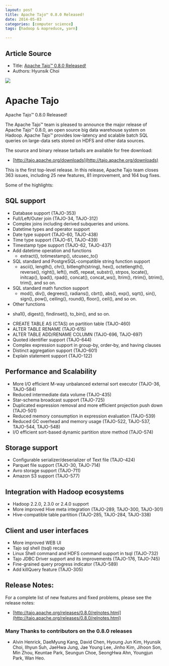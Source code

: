 ```yaml
---
layout: post
title: Apache Tajo™ 0.8.0 Released!
date: 2014-05-03
categories: [computer science]
tags: [hadoop & mapreduce, yarn]

---
```


## Article Source
* Title: [Apache Tajo™ 0.8.0 Released!](https://blogs.apache.org/tajo/entry/apache_tajo_0_8_0)
* Authors: Hyunsik Choi


[![](http://sungsoo.github.com/images/apache-tajo.png)](http://sungsoo.github.com/images/apache-tajo.png)

# Apache Tajo

Apache Tajo™ 0.8.0 Released!

The Apache Tajo™ team is pleased to announce the major release of Apache
Tajo™ 0.8.0, an open source big data warehouse system on Hadoop. Apache
Tajo™ provides low-latency and scalable batch SQL queries on large-data
sets stored on HDFS and other data sources.

The source and binary release tarballs are available for free download:

-   [http://tajo.apache.org/downloads](http://tajo.apache.org/downloads)

This is the first top-level release. In this release, Apache Tajo team
closes 363 issues, including 25 new features, 81 improvement, and 164
bug fixes.

Some of the highlights:

## SQL support

* Database support (TAJO-353)
* Full/Left/Outer join (TAJO-34, TAJO-312)
* Complex joins including derived subqueries and unions.
* Datetime types and operator support
* Date type support (TAJO-60, TAJO-438)
* Time type support (TAJO-61, TAJO-439)
* Timestamp type support (TAJO-62, TAJO-437)
* Add datetime operation and functions
	- extract(), totimestamp(), utcusec\_to()
* SQL standard and PostgreSQL-compatible string function support
	- ascii(), length(), chr(), bitlength(string), hex(), octetlength(),
    reverse(), right(), left(), md5, repeat, substr(), strpos, locate(),
    initcap(), lpad(), rpad(), concat(), concat\_ws(), ltrim(), rtrim(),
    btrim(), trim(), and so on.
* SQL standard math function support
	- mod(), div(), degrees(), radians(), cbrt(), abs(), exp(), sqrt(),
    sin(), sign(), pow(), ceiling(), round(), floor(), ceil(), and so
    on.
* Other functions
-   sha1(), digest(), findinset(), to\_bin(), and so on.
* CREATE TABLE AS (CTAS) on partition table (TAJO-460)
* ALTER TABLE RENAME (TAJO-615)
* ALTER TABLE ADD/RENAME COLUMN (TAJO-696, TAJO-697)
* Quoted identifier support (TAJO-644)
* Complex expression support in group-by, order-by, and having clauses
* Distinct aggregation support (TAJO-601)
* Explain statement support (TAJO-122)

## Performance and Scalability

-   More I/O efficient M-way unbalanced external sort executor (TAJO-36,
    TAJO-584)
-   Reduced intermediate data volume (TAJO-435)
-   Star-schema broadcast support (TAJO-725)
-   Duplicated expression removal and more efficient projection push
    down (TAJO-501)
-   Reduced memory consumption in expression evaluation (TAJO-539)
-   Reduced GC overhead and memory usage (TAJO-522, TAJO-537, TAJO-544,
    TAJO-548)
-   I/O efficient sort-based dynamic partition store method (TAJO-574)

## Storage support

-   Configurable serializer/deserializer of Text file (TAJO-424)
-   Parquet file support (TAJO-30, TAJO-714)
-   Avro storage support (TAJO-711)
-   Amazon S3 support (TAJO-577)

## Integration with Hadoop ecosystems

-   Hadoop 2.2.0, 2.3.0 or 2.4.0 support
-   More improved Hive meta integration (TAJO-289, TAJO-300, TAJO-301)
-   Hive-compatible table partition (TAJO-285, TAJO-284, TAJO-338)

## Client and user interfaces

-   More improved WEB UI
-   Tajo sql shell (tsql) recap
-   Linux Shell command and HDFS command support in tsql (TAJO-732)
-   Tajo JDBC Driver support and its improvements (TAJO-176, TAJO-745)
-   Fine-grained query progress indicator (TAJO-589)
-   Add killQuery feature (TAJO-305)

## Release Notes:

For a complete list of new features and fixed problems, please see the
release notes:

-   [http://tajo.apache.org/releases/0.8.0/relnotes.html](http://tajo.apache.org/releases/0.8.0/relnotes.html)

### Many Thanks to contributors on the 0.8.0 releases

-   Alvin Henrick, DaeMyung Kang, David Chen, Hyoung Jun Kim, Hyunsik
    Choi, Ilhyun Suh, JaeHwa Jung, Jae Young Lee, Jinho Kim, Jihoon Son,
    Min Zhou, Keuntae Park, Seungun Choe, SeongHwa Ahn, Youngjun Park,
    Wan Heo.
